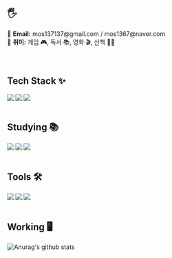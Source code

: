 <h2>🖐️</h2>

<div style="margin-top: 10px;">
  <span>📧 <strong>Email:</strong> mos137137@gmail.com / mos1367@naver.com</span><br/>
  <span>🎨 <strong>취미:</strong> 게임 🎮, 독서 📚, 영화 🎬, 산책 🚶‍♀️</span><br/>
</div>


<br>
<br>


<h2> Tech Stack ✨</h2>

<img align="left" src="https://img.shields.io/badge/MySQL-4479A1?style=for-the-badge&logo=MySQL&logoColor=white">
<img align="left" src="https://img.shields.io/badge/Python-3776AB?style=for-the-badge&logo=Python&logoColor=white">

<img src="https://github-readme-stats.vercel.app/api/top-langs/?username=hyeji0208&layout=compact&theme=tokyonight">

<br/>
<br/>


<h2> Studying 📚</h2>

<img align="left" src="https://img.shields.io/badge/C-A8B9CC?style=for-the-badge&logo=C&logoColor=white">
<img align="left" src="https://img.shields.io/badge/Java-007396?style=for-the-badge&logo=Java&logoColor=white">

<img src="http://mazassumnida.wtf/api/v2/generate_badge?boj=hyeji0208">


<br/>
<br/>


<h2> Tools 🛠</h2>

<img align="left" src="https://img.shields.io/badge/Github-181717?style=for-the-badge&logo=Github&logoColor=white">
<img align="left" src="https://img.shields.io/badge/Git-F05032?style=for-the-badge&logo=Git&logoColor=white">
<img align="left" src="https://img.shields.io/badge/Notion-000000?style=for-the-badge&logo=Notion&logoColor=white">


<br/>
<br/>

<h2> Working 🖥️</h2>

![Anurag's github stats](https://github-readme-stats.vercel.app/api?username=hyeji0208&show_icons=true&theme=tokyonight)


<!--
**hyeji0208/hyeji0208** is a ✨ _special_ ✨ repository because its `README.md` (this file) appears on your GitHub profile.

Here are some ideas to get you started:

- 🔭 I’m currently working on ...
- 🌱 I’m currently learning ...
- 👯 I’m looking to collaborate on ...
- 🤔 I’m looking for help with ...
- 💬 Ask me about ...
- 📫 How to reach me: ...
- 😄 Pronouns: ...
- ⚡ Fun fact: ...
-->
